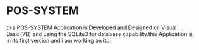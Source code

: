 # POS-SYSTEM
this POS-SYSTEM Application is Developed and Designed on Visual Basic(VB) and using the SQLite3 for database capability.this Application is in its first version and i am working on it...
